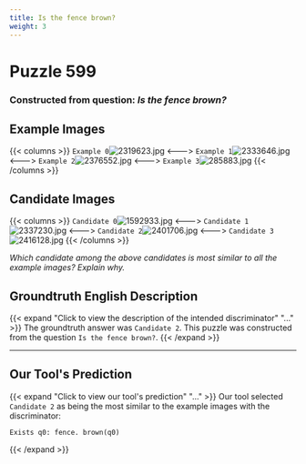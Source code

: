 ```yaml
---
title: Is the fence brown?
weight: 3
---
```


# Puzzle 599
### Constructed from question: _Is the fence brown?_


## Example Images
{{< columns >}}
`Example 0`![2319623.jpg](/gqa_images/2319623.jpg)
<--->
`Example 1`![2333646.jpg](/gqa_images/2333646.jpg)
<--->
`Example 2`![2376552.jpg](/gqa_images/2376552.jpg)
<--->
`Example 3`![285883.jpg](/gqa_images/285883.jpg)
{{< /columns >}}

## Candidate Images
{{< columns >}}
`Candidate 0`![1592933.jpg](/gqa_images/1592933.jpg)
<--->
`Candidate 1`![2337230.jpg](/gqa_images/2337230.jpg)
<--->
`Candidate 2`![2401706.jpg](/gqa_images/2401706.jpg)
<--->
`Candidate 3`![2416128.jpg](/gqa_images/2416128.jpg)
{{< /columns >}}

*Which candidate among the above candidates is most similar to all the example images? Explain why.*

## Groundtruth English Description

{{< expand "Click to view the description of the intended discriminator" "..." >}}
The groundtruth answer was `Candidate 2`. This puzzle was constructed from the question `Is the fence brown?`.
{{< /expand >}}

---

## Our Tool's Prediction

{{< expand "Click to view our tool's prediction" "..." >}}
Our tool selected `Candidate 2` as being the most similar to the example images with the discriminator:
```plaintext
Exists q0: fence. brown(q0)
```
{{< /expand >}}
